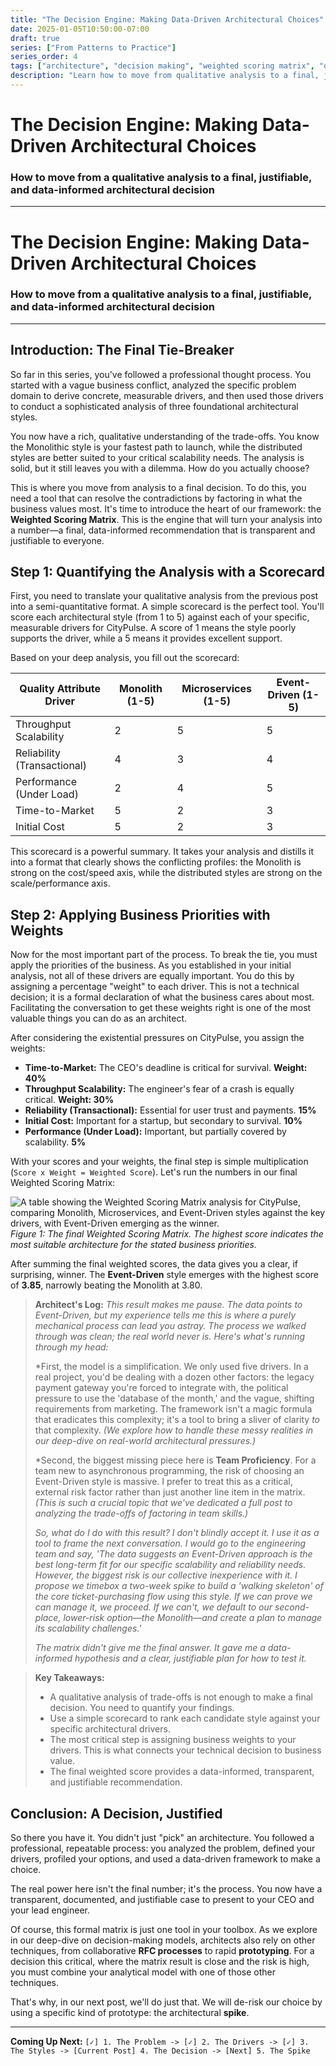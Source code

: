 ```yaml
---
title: "The Decision Engine: Making Data-Driven Architectural Choices"
date: 2025-01-05T10:50:00-07:00
draft: true
series: ["From Patterns to Practice"]
series_order: 4
tags: ["architecture", "decision making", "weighted scoring matrix", "data-driven", "business priorities", "architectural analysis"]
description: "Learn how to move from qualitative analysis to a final, justifiable, and data-informed architectural decision using a Weighted Scoring Matrix to factor in business priorities."
---
```


# The Decision Engine: Making Data-Driven Architectural Choices

### How to move from a qualitative analysis to a final, justifiable, and data-informed architectural decision

---

# The Decision Engine: Making Data-Driven Architectural Choices

### How to move from a qualitative analysis to a final, justifiable, and data-informed architectural decision

---

## Introduction: The Final Tie-Breaker

So far in this series, you've followed a professional thought process. You started with a vague business conflict, analyzed the specific problem domain to derive concrete, measurable drivers, and then used those drivers to conduct a sophisticated analysis of three foundational architectural styles.

You now have a rich, qualitative understanding of the trade-offs. You know the Monolithic style is your fastest path to launch, while the distributed styles are better suited to your critical scalability needs. The analysis is solid, but it still leaves you with a dilemma. How do you actually choose?

This is where you move from analysis to a final decision. To do this, you need a tool that can resolve the contradictions by factoring in what the business values most. It's time to introduce the heart of our framework: the **Weighted Scoring Matrix**. This is the engine that will turn your analysis into a number—a final, data-informed recommendation that is transparent and justifiable to everyone.

## Step 1: Quantifying the Analysis with a Scorecard

First, you need to translate your qualitative analysis from the previous post into a semi-quantitative format. A simple scorecard is the perfect tool. You'll score each architectural style (from 1 to 5) against each of your specific, measurable drivers for CityPulse. A score of 1 means the style poorly supports the driver, while a 5 means it provides excellent support.

Based on your deep analysis, you fill out the scorecard:

| Quality Attribute Driver | Monolith (1-5) | Microservices (1-5) | Event-Driven (1-5) |
|---|---|---|---|
| Throughput Scalability | 2 | 5 | 5 |
| Reliability (Transactional) | 4 | 3 | 4 |
| Performance (Under Load) | 2 | 4 | 5 |
| Time-to-Market | 5 | 2 | 3 |
| Initial Cost | 5 | 2 | 3 |

This scorecard is a powerful summary. It takes your analysis and distills it into a format that clearly shows the conflicting profiles: the Monolith is strong on the cost/speed axis, while the distributed styles are strong on the scale/performance axis.

## Step 2: Applying Business Priorities with Weights

Now for the most important part of the process. To break the tie, you must apply the priorities of the business. As you established in your initial analysis, not all of these drivers are equally important. You do this by assigning a percentage "weight" to each driver. This is not a technical decision; it is a formal declaration of what the business cares about most. Facilitating the conversation to get these weights right is one of the most valuable things you can do as an architect.

After considering the existential pressures on CityPulse, you assign the weights:

* **Time-to-Market:** The CEO's deadline is critical for survival. **Weight: 40%**
* **Throughput Scalability:** The engineer's fear of a crash is equally critical. **Weight: 30%**
* **Reliability (Transactional):** Essential for user trust and payments. **15%**
* **Initial Cost:** Important for a startup, but secondary to survival. **10%**
* **Performance (Under Load):** Important, but partially covered by scalability. **5%**

With your scores and your weights, the final step is simple multiplication (`Score x Weight = Weighted Score`). Let's run the numbers in our final Weighted Scoring Matrix:

![A table showing the Weighted Scoring Matrix analysis for CityPulse, comparing Monolith, Microservices, and Event-Driven styles against the key drivers, with Event-Driven emerging as the winner.](images/06-weighted-scoring-matrix.png)
*Figure 1: The final Weighted Scoring Matrix. The highest score indicates the most suitable architecture for the stated business priorities.*

After summing the final weighted scores, the data gives you a clear, if surprising, winner. The **Event-Driven** style emerges with the highest score of **3.85**, narrowly beating the Monolith at 3.80.

> **Architect's Log:** *This result makes me pause. The data points to Event-Driven, but my experience tells me this is where a purely mechanical process can lead you astray. The process we walked through was clean; the real world never is. Here's what's running through my head:*
>
> *First, the model is a simplification. We only used five drivers. In a real project, you'd be dealing with a dozen other factors: the legacy payment gateway you're forced to integrate with, the political pressure to use the 'database of the month,' and the vague, shifting requirements from marketing. The framework isn't a magic formula that eradicates this complexity; it's a tool to bring a sliver of clarity *to* that complexity. *(We explore how to handle these messy realities in our deep-dive on real-world architectural pressures.)*
>
> *Second, the biggest missing piece here is **Team Proficiency**. For a team new to asynchronous programming, the risk of choosing an Event-Driven style is massive. I prefer to treat this as a critical, external risk factor rather than just another line item in the matrix. *(This is such a crucial topic that we've dedicated a full post to analyzing the trade-offs of factoring in team skills.)*
>
> *So, what do I do with this result? I don't blindly accept it. I use it as a tool to frame the next conversation. I would go to the engineering team and say, 'The data suggests an Event-Driven approach is the best long-term fit for our specific scalability and reliability needs. However, the biggest risk is our collective inexperience with it. I propose we timebox a two-week spike to build a 'walking skeleton' of the core ticket-purchasing flow using this style. If we can prove we can manage it, we proceed. If we can't, we default to our second-place, lower-risk option—the Monolith—and create a plan to manage its scalability challenges.'*
>
> *The matrix didn't give me the final answer. It gave me a data-informed hypothesis and a clear, justifiable plan for how to test it.*

> **Key Takeaways:**
>
> * A qualitative analysis of trade-offs is not enough to make a final decision. You need to quantify your findings.
> * Use a simple scorecard to rank each candidate style against your specific architectural drivers.
> * The most critical step is assigning business weights to your drivers. This is what connects your technical decision to business value.
> * The final weighted score provides a data-informed, transparent, and justifiable recommendation.
>
## Conclusion: A Decision, Justified

So there you have it. You didn't just "pick" an architecture. You followed a professional, repeatable process: you analyzed the problem, defined your drivers, profiled your options, and used a data-driven framework to make a choice.

The real power here isn't the final number; it's the process. You now have a transparent, documented, and justifiable case to present to your CEO and your lead engineer.

Of course, this formal matrix is just one tool in your toolbox. As we explore in our deep-dive on decision-making models, architects also rely on other techniques, from collaborative **RFC processes** to rapid **prototyping**. For a decision this critical, where the matrix result is close and the risk is high, you must combine your analytical model with one of those other techniques.

That's why, in our next post, we'll do just that. We will de-risk our choice by using a specific kind of prototype: the architectural **spike**.

---

**Coming Up Next:**
`[✓] 1. The Problem -> [✓] 2. The Drivers -> [✓] 3. The Styles -> [Current Post] 4. The Decision -> [Next] 5. The Spike`